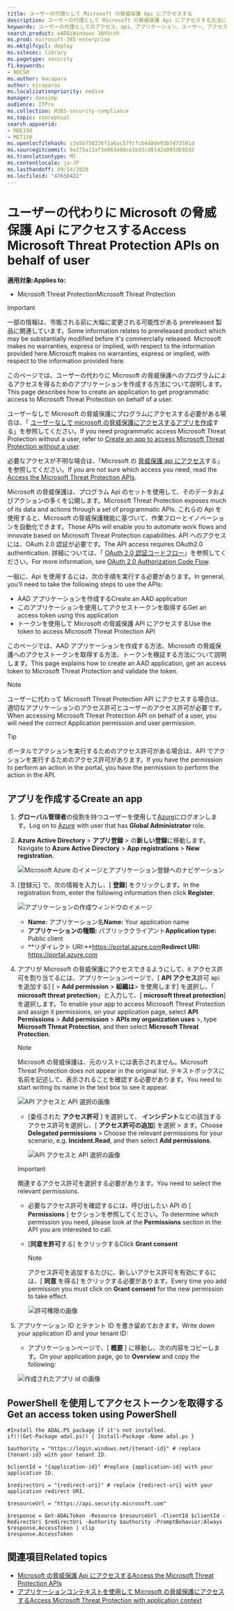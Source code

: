 ```yaml
---
title: ユーザーの代理として Microsoft の脅威保護 Api にアクセスする
description: ユーザーの代理として Microsoft の脅威保護 Api にアクセスする方法について説明します。
keywords: ユーザーの代理としてのアクセス、api、アプリケーション、ユーザー、アクセストークン、トークン、
search.product: eADQiWindows 10XVcnh
ms.prod: microsoft-365-enterprise
ms.mktglfcycl: deploy
ms.sitesec: library
ms.pagetype: security
f1.keywords:
- NOCSH
ms.author: macapara
author: mjcaparas
ms.localizationpriority: medium
manager: dansimp
audience: ITPro
ms.collection: M365-security-compliance
ms.topic: conceptual
search.appverid:
- MOE150
- MET150
ms.openlocfilehash: c3e5b758336f1a6ac57fcfcb448de93b7473591d
ms.sourcegitcommit: 9a275a13af3e063e80ce1bd3cd8142a095db92d2
ms.translationtype: MT
ms.contentlocale: ja-JP
ms.lasthandoff: 09/14/2020
ms.locfileid: "47650422"
---
```

# <a name="access-microsoft-threat-protection-apis-on-behalf-of-user"></a><span data-ttu-id="a4606-104">ユーザーの代わりに Microsoft の脅威保護 Api にアクセスする</span><span class="sxs-lookup"><span data-stu-id="a4606-104">Access Microsoft Threat Protection APIs on behalf of user</span></span>

<span data-ttu-id="a4606-105">**適用対象:**</span><span class="sxs-lookup"><span data-stu-id="a4606-105">**Applies to:**</span></span>
- <span data-ttu-id="a4606-106">Microsoft Threat Protection</span><span class="sxs-lookup"><span data-stu-id="a4606-106">Microsoft Threat Protection</span></span>

>[!IMPORTANT] 
><span data-ttu-id="a4606-107">一部の情報は、市販される前に大幅に変更される可能性がある prereleased 製品に関連しています。</span><span class="sxs-lookup"><span data-stu-id="a4606-107">Some information relates to prereleased product which may be substantially modified before it's commercially released.</span></span> <span data-ttu-id="a4606-108">Microsoft makes no warranties, express or implied, with respect to the information provided here.</span><span class="sxs-lookup"><span data-stu-id="a4606-108">Microsoft makes no warranties, express or implied, with respect to the information provided here.</span></span>


<span data-ttu-id="a4606-109">このページでは、ユーザーの代わりに Microsoft の脅威保護へのプログラムによるアクセスを得るためのアプリケーションを作成する方法について説明します。</span><span class="sxs-lookup"><span data-stu-id="a4606-109">This page describes how to create an application to get programmatic access to Microsoft Threat Protection on behalf of a user.</span></span>

<span data-ttu-id="a4606-110">ユーザーなしで Microsoft の脅威保護にプログラムにアクセスする必要がある場合は、「 [ユーザーなしで microsoft の脅威保護にアクセスするアプリを作成](api-create-app-web.md)する」を参照してください。</span><span class="sxs-lookup"><span data-stu-id="a4606-110">If you need programmatic access Microsoft Threat Protection without a user, refer to [Create an app to access Microsoft Threat Protection without a user](api-create-app-web.md).</span></span>

<span data-ttu-id="a4606-111">必要なアクセスが不明な場合は、「Microsoft の [脅威保護 api にアクセス](api-access.md)する」を参照してください。</span><span class="sxs-lookup"><span data-stu-id="a4606-111">If you are not sure which access you need, read the [Access the Microsoft Threat Protection APIs](api-access.md).</span></span>

<span data-ttu-id="a4606-112">Microsoft の脅威保護は、プログラム Api のセットを使用して、そのデータおよびアクションの多くを公開します。</span><span class="sxs-lookup"><span data-stu-id="a4606-112">Microsoft Threat Protection exposes much of its data and actions through a set of programmatic APIs.</span></span> <span data-ttu-id="a4606-113">これらの Api を使用すると、Microsoft の脅威保護機能に基づいて、作業フローとイノベーションを自動化できます。</span><span class="sxs-lookup"><span data-stu-id="a4606-113">Those APIs will enable you to automate work flows and innovate based on Microsoft Threat Protection capabilities.</span></span> <span data-ttu-id="a4606-114">API へのアクセスには、OAuth 2.0 認証が必要です。</span><span class="sxs-lookup"><span data-stu-id="a4606-114">The API access requires OAuth2.0 authentication.</span></span> <span data-ttu-id="a4606-115">詳細については、「 [OAuth 2.0 認証コードフロー](https://docs.microsoft.com/azure/active-directory/develop/active-directory-v2-protocols-oauth-code)」を参照してください。</span><span class="sxs-lookup"><span data-stu-id="a4606-115">For more information, see [OAuth 2.0 Authorization Code Flow](https://docs.microsoft.com/azure/active-directory/develop/active-directory-v2-protocols-oauth-code).</span></span>

<span data-ttu-id="a4606-116">一般に、Api を使用するには、次の手順を実行する必要があります。</span><span class="sxs-lookup"><span data-stu-id="a4606-116">In general, you’ll need to take the following steps to use the APIs:</span></span>
- <span data-ttu-id="a4606-117">AAD アプリケーションを作成する</span><span class="sxs-lookup"><span data-stu-id="a4606-117">Create an AAD application</span></span>
- <span data-ttu-id="a4606-118">このアプリケーションを使用してアクセストークンを取得する</span><span class="sxs-lookup"><span data-stu-id="a4606-118">Get an access token using this application</span></span>
- <span data-ttu-id="a4606-119">トークンを使用して Microsoft の脅威保護 API にアクセスする</span><span class="sxs-lookup"><span data-stu-id="a4606-119">Use the token to access Microsoft Threat Protection API</span></span>

<span data-ttu-id="a4606-120">このページでは、AAD アプリケーションを作成する方法、Microsoft の脅威保護へのアクセストークンを取得する方法、トークンを検証する方法について説明します。</span><span class="sxs-lookup"><span data-stu-id="a4606-120">This page explains how to create an AAD application, get an access token to Microsoft Threat Protection and validate the token.</span></span>

>[!NOTE]
> <span data-ttu-id="a4606-121">ユーザーに代わって Microsoft Threat Protection API にアクセスする場合は、適切なアプリケーションのアクセス許可とユーザーのアクセス許可が必要です。</span><span class="sxs-lookup"><span data-stu-id="a4606-121">When accessing Microsoft Threat Protection API on behalf of a user, you will need the correct Application permission and user permission.</span></span>


>[!TIP]
> <span data-ttu-id="a4606-122">ポータルでアクションを実行するためのアクセス許可がある場合は、API でアクションを実行するためのアクセス許可があります。</span><span class="sxs-lookup"><span data-stu-id="a4606-122">If you have the permission to perform an action in the portal, you have the permission to perform the action in the API.</span></span>

## <a name="create-an-app"></a><span data-ttu-id="a4606-123">アプリを作成する</span><span class="sxs-lookup"><span data-stu-id="a4606-123">Create an app</span></span>

1. <span data-ttu-id="a4606-124">**グローバル管理者**の役割を持つユーザーを使用して[Azure](https://portal.azure.com)にログオンします。</span><span class="sxs-lookup"><span data-stu-id="a4606-124">Log on to [Azure](https://portal.azure.com) with user that has **Global Administrator** role.</span></span>

2. <span data-ttu-id="a4606-125">**Azure Active Directory**  >  **アプリ登録**  >  の**新しい登録**に移動します。</span><span class="sxs-lookup"><span data-stu-id="a4606-125">Navigate to **Azure Active Directory** > **App registrations** > **New registration**.</span></span> 

   ![Microsoft Azure のイメージとアプリケーション登録へのナビゲーション](../../media/atp-azure-new-app2.png)

3. <span data-ttu-id="a4606-127">[登録元] で、次の情報を入力し、[ **登録**] をクリックします。</span><span class="sxs-lookup"><span data-stu-id="a4606-127">In the registration from, enter the following information then click **Register**.</span></span>

   ![アプリケーションの作成ウィンドウのイメージ](../../media/nativeapp-create2.PNG)

   - <span data-ttu-id="a4606-129">**Name:** アプリケーション名</span><span class="sxs-lookup"><span data-stu-id="a4606-129">**Name:** Your application name</span></span>
   - <span data-ttu-id="a4606-130">**アプリケーションの種類:** パブリッククライアント</span><span class="sxs-lookup"><span data-stu-id="a4606-130">**Application type:** Public client</span></span>
   - <span data-ttu-id="a4606-131">**リダイレクト URI:**https://portal.azure.com</span><span class="sxs-lookup"><span data-stu-id="a4606-131">**Redirect URI:** https://portal.azure.com</span></span>

4. <span data-ttu-id="a4606-132">アプリが Microsoft の脅威保護にアクセスできるようにして、it アクセス許可を割り当てるには、アプリケーションページで、[ **API アクセス**許可 api を追加する] [  >  **Add permission**  >  **組織は**> を使用します] を選択し、「 **microsoft threat protection**」と入力して、[ **microsoft threat protection**] を選択します。</span><span class="sxs-lookup"><span data-stu-id="a4606-132">To enable your app to access Microsoft Threat Protection and assign it permissions, on your application page, select **API Permissions** > **Add permission** > **APIs my organization uses** >, type **Microsoft Threat Protection**, and then select **Microsoft Threat Protection**.</span></span>

    >[!NOTE]
    > <span data-ttu-id="a4606-133">Microsoft の脅威保護は、元のリストには表示されません。</span><span class="sxs-lookup"><span data-stu-id="a4606-133">Microsoft Threat Protection does not appear in the original list.</span></span> <span data-ttu-id="a4606-134">テキストボックスに名前を記述して、表示されることを確認する必要があります。</span><span class="sxs-lookup"><span data-stu-id="a4606-134">You need to start writing its name in the text box to see it appear.</span></span>

      ![API アクセスと API 選択の画像](../../media/apis-in-my-org-tab.PNG)

    - <span data-ttu-id="a4606-136">[委任された **アクセス許可** ] を選択して、 **インシデント**などの該当するアクセス許可を選択し、[ **アクセス許可の追加**] を選択 > ます。</span><span class="sxs-lookup"><span data-stu-id="a4606-136">Choose **Delegated permissions** > Choose the relevant permissions for your scenario, e.g. **Incident.Read**, and then select **Add permissions**.</span></span>

      ![API アクセスと API 選択の画像](../../media/request-api-permissions-delegated.PNG)

     >[!IMPORTANT]
     ><span data-ttu-id="a4606-138">関連するアクセス許可を選択する必要があります。</span><span class="sxs-lookup"><span data-stu-id="a4606-138">You need to select the relevant permissions.</span></span> 

    -  <span data-ttu-id="a4606-139">必要なアクセス許可を確認するには、呼び出したい API の [ **Permissions** ] セクションを参照してください。</span><span class="sxs-lookup"><span data-stu-id="a4606-139">To determine which permission you need, please look at the **Permissions** section in the API you are interested to call.</span></span>

    - <span data-ttu-id="a4606-140">[**同意を許可**する] をクリックする</span><span class="sxs-lookup"><span data-stu-id="a4606-140">Click **Grant consent**</span></span>

      >[!NOTE]
      ><span data-ttu-id="a4606-141">アクセス許可を追加するたびに、新しいアクセス許可を有効にするには、[ **同意** を得る] をクリックする必要があります。</span><span class="sxs-lookup"><span data-stu-id="a4606-141">Every time you add permission you must click on **Grant consent** for the new permission to take effect.</span></span>

      ![許可権限の画像](../../media/grant-consent-delegated.PNG)

6. <span data-ttu-id="a4606-143">アプリケーション ID とテナント ID を書き留めておきます。</span><span class="sxs-lookup"><span data-stu-id="a4606-143">Write down your application ID and your tenant ID:</span></span>

   - <span data-ttu-id="a4606-144">アプリケーションページで、[ **概要** ] に移動し、次の内容をコピーします。</span><span class="sxs-lookup"><span data-stu-id="a4606-144">On your application page, go to **Overview** and copy the following:</span></span>

   ![作成されたアプリ id の画像](../../media/app-and-tenant-ids.png)


## <a name="get-an-access-token-using-powershell"></a><span data-ttu-id="a4606-146">PowerShell を使用してアクセストークンを取得する</span><span class="sxs-lookup"><span data-stu-id="a4606-146">Get an access token using PowerShell</span></span>

```
#Install the ADAL.PS package if it's not installed.
if(!(Get-Package adal.ps)) { Install-Package -Name adal.ps }

$authority = "https://login.windows.net/{tenant-id}" # replace {tenant-id} with your tenant ID.

$clientId = "{application-id}" #replace {application-id} with your application ID.

$redirectUri = "{redirect-uri}" # replace {redirect-uri} with your application redirect URI.

$resourceUrl = "https://api.security.microsoft.com"

$response = Get-ADALToken -Resource $resourceUrl -ClientId $clientId -RedirectUri $redirectUri -Authority $authority -PromptBehavior:Always
$response.AccessToken | clip
$response.AccessToken
```

## <a name="related-topics"></a><span data-ttu-id="a4606-147">関連項目</span><span class="sxs-lookup"><span data-stu-id="a4606-147">Related topics</span></span>
- [<span data-ttu-id="a4606-148">Microsoft の脅威保護 Api にアクセスする</span><span class="sxs-lookup"><span data-stu-id="a4606-148">Access the Microsoft Threat Protection APIs</span></span>](api-access.md)
- [<span data-ttu-id="a4606-149">アプリケーションコンテキストを使用して Microsoft の脅威保護にアクセスする</span><span class="sxs-lookup"><span data-stu-id="a4606-149">Access  Microsoft Threat Protection with application context</span></span>](api-create-app-web.md)
